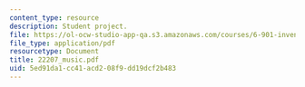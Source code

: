 ```yaml
---
content_type: resource
description: Student project.
file: https://ol-ocw-studio-app-qa.s3.amazonaws.com/courses/6-901-inventions-and-patents-fall-2005/5ed91da1cc41acd208f9dd19dcf2b483_22207_music.pdf
file_type: application/pdf
resourcetype: Document
title: 22207_music.pdf
uid: 5ed91da1-cc41-acd2-08f9-dd19dcf2b483
---
```

